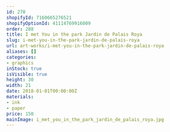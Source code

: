 ```yaml
---
id: 270
shopifyId: 7160665276521
shopifyOptionId: 41114769916009
order: 288
title: I met You in the park Jardin de Palais Roya
slug: i-met-you-in-the-park-jardin-de-palais-roya
url: art-works/i-met-you-in-the-park-jardin-de-palais-roya
aliases: []
categories:
- graphics
inStock: true
isVisible: true
height: 30
width: 21
date: 2018-01-01T00:00:00Z
materials:
- ink
- paper
price: 150
mainImage: i_met_you_in_the_park_jardin_de_palais_roya.jpg
---
```

